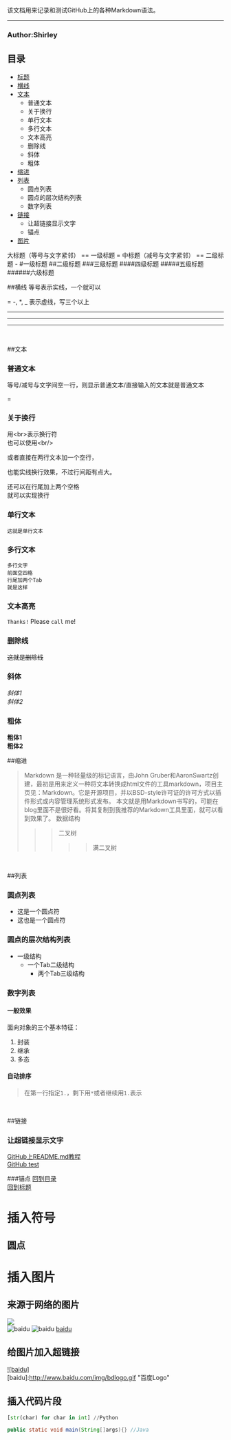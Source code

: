 该文档用来记录和测试GitHub上的各种Markdown语法。
***
###                    Author:Shirley



## <a name="index"/>目录
* [标题](#title)
* [横线](#line)
* [文本](#text)
    * 普通文本
    * 关于换行
    * 单行文本
    * 多行文本
    * 文本高亮
    * 删除线
    * 斜体
    * 粗体
* [缩进](#Tab)
* [列表](#List)
   * 圆点列表
   * 圆点的层次结构列表
   * 数字列表
* [链接](#link)
    * 让超链接显示文字
    * 锚点
* [图片](#pict)


<a name="title"/>
大标题（等号与文字紧邻） == 一级标题
=
中标题（减号与文字紧邻） == 二级标题
-
#一级标题  
##二级标题  
###三级标题  
####四级标题  
#####五级标题  
######六级标题
<br>

##<a name="line"/>横线
等号表示实线，一个就可以<br>

=
-, *, _ 表示虚线，写三个以上

---
***
___
<br>

##<a name="text"/>文本
### 普通文本
等号/减号与文字间空一行，则显示普通文本/直接输入的文本就是普通文本

=
### 关于换行
用\<br>表示换行符<br>
也可以使用\<br/>

或者直接在两行文本加一个空行，

也能实线换行效果，不过行间距有点大。

还可以在行尾加上两个空格  
就可以实现换行  

### 单行文本
    这就是单行文本
    
### 多行文本
    多行文字        
    前面空四格      
    行尾加两个Tab       
    就是这样        

### 文本高亮
`Thanks!` Please `call` me!

### 删除线
~~这就是删除线~~

### 斜体
*斜体1*<br>
_斜体2_

### 粗体
**粗体1**<br>
__粗体2__
<br>

##<a name="Tab"/>缩进
>Markdown 是一种轻量级的标记语言，由John Gruber和AaronSwartz创建，最初是用来定义一种将文本转换成html文件的工具markdown，项目主页见：Markdown。它是开源项目，并以BSD-style许可证的许可方式以插件形式或内容管理系统形式发布。 本文就是用Markdown书写的，可能在blog里面不是很好看。将其复制到我推荐的Markdown工具里面，就可以看到效果了。
>数据结构  
>>>二叉树  
>>>>>满二叉树
<br>

##<a name="sym"/>列表
### 圆点列表
* 这是一个圆点符
* 这也是一个圆点符

### 圆点的层次结构列表
* 一级结构
  * 一个Tab二级结构
    * 两个Tab三级结构

### 数字列表
#### 一般效果  
面向对象的三个基本特征：  
1. 封装  
2. 继承  
3. 多态  

#### 自动排序
>在第一行指定`1.`，剩下用`*`或者继续用`1.`表示
<br>

##<a name="link"/>链接
### 让超链接显示文字
[GitHub上README.md教程](http://blog.csdn.net/guodongxiaren/article/details/23690801 "Markdown教程")  
[GitHub test](https://github.com/guodongxiaren/README) 

###锚点
[回到目录](#index)  
[回到标题](#title)



# 插入符号
## 圆点






# 插入图片
## 来源于网络的图片
![](http://www.baidu.com/img/bdlogo.gif)  
![baidu](http://www.baidu.com/img/bdlogo.gif) 
![baidu](http://www.baidu.com/img/bdlogo.gif "百度logo") 
[baidu](http://www.baidu.com/img/bdlogo.gif)

## 给图片加入超链接
[![baidu]](http://baidu.com)  
[baidu]:http://www.baidu.com/img/bdlogo.gif "百度Logo" 

## 插入代码片段
```Python
[str(char) for char in int] //Python
```
```Java
public static void main(String[]args){} //Java
```
